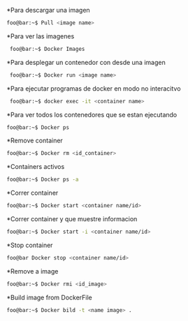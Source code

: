 *Para descargar una imagen
````bash
foo@bar:~$ Pull <image name>
````

*Para ver las imagenes 
````bash
 foo@bar:~$ Docker Images
````

*Para desplegar un contenedor con desde una imagen
````bash
 foo@bar:~$ Docker run <image name>
 ````

*Para ejecutar programas de docker en modo no interacitvo
````bash
 foo@bar:~$ docker exec -it <container name>
 ````

*Para ver todos los contenedores que se estan ejecutando
````bash
foo@bar:~$ Docker ps
````

*Remove container
````bash
foo@bar:~$ Docker rm <id_container>
````

*Containers activos
````bash
foo@bar:~$ Docker ps -a
````

*Correr container
````bash
foo@bar:~$ Docker start <container name/id>
````

*Correr container y que muestre informacion
````bash
foo@bar:~$ Docker start -i <container name/id>
````

*Stop container
````bash
foo@bar Docker stop <container name/id>
````

*Remove a image
````bash
foo@bar:~$ Docker rmi <id_image>
````

*Build image from DockerFile
````bash
foo@bar:~$ Docker bild -t <name image> .
````